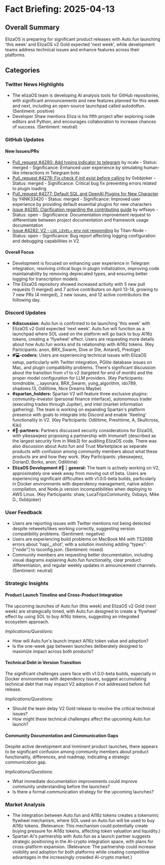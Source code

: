 # Fact Briefing: 2025-04-13

## Overall Summary
ElizaOS is preparing for significant product releases with Auto.fun launching 'this week' and ElizaOS v2 Gold expected 'next week', while development teams address technical issues and enhance features across their platforms.

## Categories

### Twitter News Highlights
- The elizaOS team is developing AI analysis tools for GitHub repositories, with significant announcements and new features planned for this week and next, including an open-source launchpad called autodotfun. (Sentiment: positive)
- Developer Shaw mentions Eliza is his fifth project after exploring node editors and Python, and encourages collaboration to increase chances of success. (Sentiment: neutral)

### GitHub Updates

#### New Issues/PRs
- [Pull_request #4280: Add typing indicator to telegram](https://github.com/elizaos/eliza/pull/4280) by ncale - Status: merged - Significance: Enhanced user experience by simulating human-like interactions in Telegram bots
- [Pull_request #4278: Fix check if init exist before calling](https://github.com/elizaos/eliza/pull/4278) by 0xbbjoker - Status: merged - Significance: Critical bug fix preventing errors related to plugin loading
- [Pull_request #4277: Default SQL and OpenAI Plugins for New Character](https://github.com/elizaos/eliza/pull/4277) by Y4NK33420 - Status: merged - Significance: Improved user experience by providing default essential plugins for new characters
- [Issue #4285: Clarification regarding the contributing guide](https://github.com/elizaOS/eliza/issues/4285) by wtfsayo - Status: open - Significance: Documentation improvement request to differentiate between project documentation and framework usage documentation
- [Issue #4282: V2 - `LOG_LEVEL=` env not responding](https://github.com/elizaOS/eliza/issues/4282) by Titan-Node - Status: open - Significance: Bug report affecting logging configuration and debugging capabilities in V2

#### Overall Focus
- Development is focused on enhancing user experience in Telegram integration, resolving critical bugs in plugin initialization, improving code maintainability by removing deprecated types, and ensuring better logging for transcription models.
- The ElizaOS repository showed increased activity with 5 new pull requests (1 merged) and 7 active contributors on April 13-14, growing to 7 new PRs (4 merged), 2 new issues, and 12 active contributors the following day.

### Discord Updates
- **#discussion:** Auto.fun is confirmed to be launching 'this week' with ElizaOS v2 Gold expected 'next week'. Auto.fun will function as a launchpad where SOL used on the platform will go back to buy AI16z tokens, creating a 'flywheel' effect. Users are requesting more details about how Auto.fun works and its relationship with AI16z tokens. (Key Participants: anon, BRX_Swarm, Dive or Die, AntareS, Prestige)
- **#💻-coders:** Users are experiencing technical issues with ElizaOS setup, particularly with Twitter integration, PGlite database issues on Mac, and plugin compatibility problems. There's significant discussion about the transition from v1 to v2 (targeted for end of month) and the proper model configuration for LLM providers. (Key Participants: tomdnoble, _.sayonara, BRX_Swarm, yung_algorithm, ido789, shadows.13, Odilitime, Nice Dreams Maybe)
- **#spartan_holders:** Spartan V2 will feature three exclusive plugins: community-investor (personal finance interface), autonomous trader (executing trades through Jupiter), and intel (market information gathering). The team is working on expanding Spartan's platform presence with goals to integrate into Discord and enable 'Xeeting' functionality in V2. (Key Participants: Odilitime, Preshtime, A, Skullcross, Kiki)
- **#🥇-partners:** Partners discussed security considerations for ElizaOS, with yikesawjeez proposing a partnership with Immunefi (described as the largest security firm in Web3) for auditing ElizaOS code. There was also discussion about Auto.fun and Trust Marketplace as separate products with confusion among community members about what these products are and how they work. (Key Participants: yikesawjeez, DorianD, Borko, anon, Odilitime)
- **ElizaOS Development #💬｜general:** The team is actively working on V2, approximately one week away from moving out of beta. Users are experiencing significant difficulties with v1.0.0-beta builds, particularly in Docker environments with dependency management, native addon compilation, and Node.js version incompatibilities when deploying to AWS Linux. (Key Participants: shaw, LucaTripsCommunity, 0xbayo, Mike D., 0xbbjoker)

### User Feedback
- Users are reporting issues with Twitter mentions not being detected despite retweets/likes working correctly, suggesting version compatibility problems. (Sentiment: negative)
- Users are experiencing build problems on MacBook M4 with TS2688 errors about 'hapi__shot', with a solution involving adding "types": ["node"] to tsconfig.json. (Sentiment: mixed)
- Community members are requesting better documentation, including visual diagrams explaining Auto.fun functionality, clear product differentiation, and regular weekly updates in announcement channels. (Sentiment: neutral)

### Strategic Insights

#### Product Launch Timeline and Cross-Product Integration
The upcoming launches of Auto.fun (this week) and ElizaOS v2 Gold (next week) are strategically timed, with Auto.fun designed to create a 'flywheel' effect by using SOL to buy AI16z tokens, suggesting an integrated ecosystem approach.

*Implications/Questions:*
  - How will Auto.fun's launch impact AI16z token value and adoption?
  - Is the one-week gap between launches deliberately designed to maximize impact across both products?

#### Technical Debt in Version Transition
The significant challenges users face with v1.0.0-beta builds, especially in Docker environments with dependency issues, suggest accumulating technical debt that may impact V2 adoption if not addressed before full release.

*Implications/Questions:*
  - Should the team delay V2 Gold release to resolve the critical technical issues?
  - How might these technical challenges affect the upcoming Auto.fun launch?

#### Community Documentation and Communication Gaps
Despite active development and imminent product launches, there appears to be significant confusion among community members about product functionality, differences, and roadmap, indicating a strategic communication gap.

*Implications/Questions:*
  - What immediate documentation improvements could improve community understanding before the launches?
  - Is there a formal communication strategy for the upcoming launches?

### Market Analysis
- The integration between Auto.fun and AI16z tokens creates a tokenomic flywheel mechanism, where SOL used on Auto.fun will be used to buy AI16z tokens. (Relevance: This mechanism could potentially create buying pressure for AI16z tokens, affecting token valuation and liquidity.)
- Spartan AI's partnership with Auto.fun as a launch partner suggests strategic positioning in the AI-crypto integration space, with plans for cross-platform expansion. (Relevance: The partnership could increase visibility and adoption for both platforms while creating competitive advantages in the increasingly crowded AI-crypto market.)
